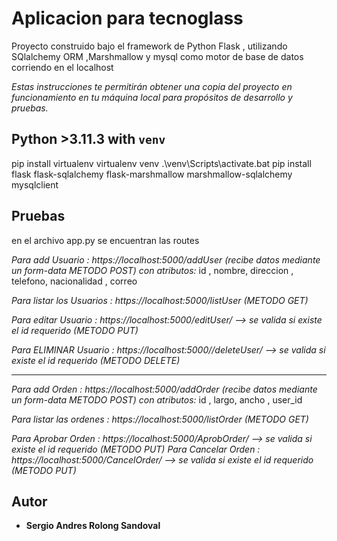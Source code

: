 # Aplicacion para tecnoglass

Proyecto construido bajo el framework de Python Flask , utilizando SQlalchemy ORM ,Marshmallow y mysql como motor de base de datos corriendo en el localhost


_Estas instrucciones te permitirán obtener una copia del proyecto en funcionamiento en tu máquina local para propósitos de desarrollo y pruebas._


Python >3.11.3 with `venv`
---------------------------------------
pip install virtualenv
virtualenv venv
.\venv\Scripts\activate.bat
pip install flask flask-sqlalchemy flask-marshmallow marshmallow-sqlalchemy mysqlclient

## Pruebas

en el archivo app.py se encuentran las routes 

_Para add Usuario : https://localhost:5000/addUser  (recibe datos mediante un form-data METODO POST) con atributos:_
id , nombre, direccion , telefono, nacionalidad , correo

_Para listar los Usuarios : https://localhost:5000/listUser  (METODO GET)_

_Para editar Usuario : https://localhost:5000/editUser/<id>  --> se valida si existe el id requerido (METODO PUT)_

_Para ELIMINAR Usuario : https://localhost:5000//deleteUser/<id>  --> se valida si existe el id requerido (METODO DELETE)_

-------------------------------------------------------------------------------------------------------------------------
_Para add Orden : https://localhost:5000/addOrder  (recibe datos mediante un form-data METODO POST) con atributos:_
id , largo, ancho , user_id

_Para listar las ordenes : https://localhost:5000/listOrder  (METODO GET)_

_Para Aprobar Orden : https://localhost:5000/AprobOrder/<id>  --> se valida si existe el id requerido (METODO PUT)_
_Para Cancelar Orden : https://localhost:5000/CancelOrder/<id>  --> se valida si existe el id requerido (METODO PUT)_





## Autor

* **Sergio Andres Rolong Sandoval** 
